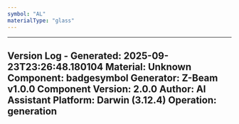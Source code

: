 ```yaml
---
symbol: "AL"
materialType: "glass"
---
```


---
Version Log - Generated: 2025-09-23T23:26:48.180104
Material: Unknown
Component: badgesymbol
Generator: Z-Beam v1.0.0
Component Version: 2.0.0
Author: AI Assistant
Platform: Darwin (3.12.4)
Operation: generation
---